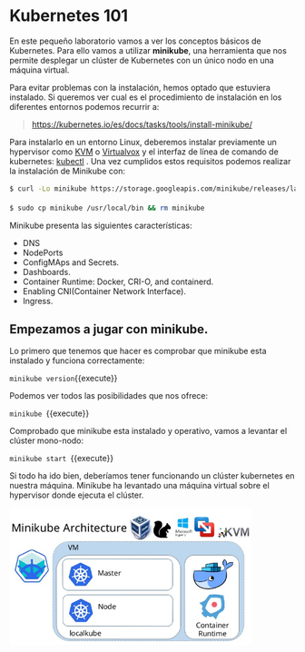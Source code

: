 # Kubernetes 101

En este pequeño laboratorio vamos a ver los conceptos básicos de Kubernetes. Para ello vamos a utilizar **minikube**, una herramienta que nos permite desplegar un clúster de Kubernetes con un único nodo en una máquina virtual. 

Para evitar problemas con la instalación, hemos optado que estuviera instalado. Si queremos ver cual es el procedimiento de instalación en los diferentes entornos podemos recurrir a:

> https://kubernetes.io/es/docs/tasks/tools/install-minikube/

Para instalarlo en un entorno Linux, deberemos instalar previamente un hypervisor como  [KVM](http://www.linux-kvm.org/) o [Virtualvox](https://www.virtualbox.org/wiki/Downloads) y el interfaz de línea de comando de kubernetes: [kubectl](https://kubernetes.io/docs/tasks/tools/install-kubectl/) .  Una vez cumplidos estos requisitos podemos realizar la instalación de Minikube con:

``` bash
$ curl -Lo minikube https://storage.googleapis.com/minikube/releases/latest/minikube-linux-amd64 && chmod +x minikube 

$ sudo cp minikube /usr/local/bin && rm minikube
```

Minikube presenta las siguientes características:

- DNS
- NodePorts
- ConfigMAps and Secrets.
- Dashboards.
- Container Runtime: Docker, CRI-O, and containerd.
- Enabling CNI(Container Network Interface).
- Ingress.



## Empezamos a jugar con minikube.

Lo primero que tenemos que hacer es comprobar que minikube esta instalado y funciona correctamente:

`minikube version`{{execute}}

Podemos ver todos las posibilidades que nos ofrece:

`minikube `{{execute}}

Comprobado que minikube esta instalado y operativo, vamos a levantar el clúster mono-nodo:

`minikube start `{{execute}}

Si todo ha ido bien, deberíamos tener funcionando un clúster kubernetes en nuestra máquina. Minikube ha levantado una máquina virtual sobre el hypervisor donde ejecuta el clúster.

  <img src="../assets/minikube-architecture.png" alt="Introduction to Minikube" style="zoom: 67%;" />